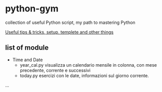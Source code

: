 
# python-gym

collection of useful Python script, my path to mastering Python

[Useful tips & tricks, setup, templete and other things](USEFUL-THINGS.md)

## list of module

- Time and Date
  - year_cal.py  visualizza un calendario mensile in colonna, con mese precedente, corrente e successivi
  - today.py     esercizi con le date, informazioni sul giorno corrente.

...
